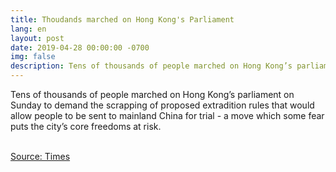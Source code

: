 ```yaml
---
title: Thoudands marched on Hong Kong's Parliament
lang: en
layout: post
date: 2019-04-28 00:00:00 -0700
img: false
description: Tens of thousands of people marched on Hong Kong’s parliament on Sunday to demand the scrapping of proposed extradition rules that would allow people to be sent to mainland China for trial - a move which some fear puts the city’s core freedoms at risk.
---
```


Tens of thousands of people marched on Hong Kong’s parliament on Sunday to demand the scrapping of proposed extradition rules that would allow people to be sent to mainland China for trial - a move which some fear puts the city’s core freedoms at risk.

<br>[Source: Times](https://www.reuters.com/article/us-hongkong-politics-extradition/thousands-take-to-hong-kong-streets-to-protest-new-extradition-laws-idUSKCN1S405E)